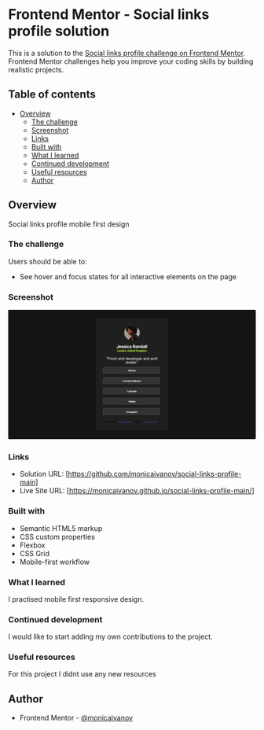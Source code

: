 # Frontend Mentor - Social links profile solution

This is a solution to the [Social links profile challenge on Frontend Mentor](https://www.frontendmentor.io/challenges/social-links-profile-UG32l9m6dQ). Frontend Mentor challenges help you improve your coding skills by building realistic projects. 

## Table of contents

- [Overview](#overview)
  - [The challenge](#the-challenge)
  - [Screenshot](#screenshot)
  - [Links](#links)
  - [Built with](#built-with)
  - [What I learned](#what-i-learned)
  - [Continued development](#continued-development)
  - [Useful resources](#useful-resources)
  - [Author](#author)



## Overview
Social links profile mobile first design

### The challenge

Users should be able to:

- See hover and focus states for all interactive elements on the page

### Screenshot

![](./assets/images/screenshot.JPG)


### Links

- Solution URL: [https://github.com/monicaivanov/social-links-profile-main]
- Live Site URL: [https://monicaivanov.github.io/social-links-profile-main/]



### Built with

- Semantic HTML5 markup
- CSS custom properties
- Flexbox
- CSS Grid
- Mobile-first workflow

### What I learned

I practised mobile first responsive design.

### Continued development

I would like to start adding my own contributions to the project.

### Useful resources

For this project I didnt use any new resources

## Author

- Frontend Mentor - [@monicaivanov](https://www.frontendmentor.io/profile/monicaivanov)


